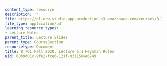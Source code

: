 ```yaml
---
content_type: resource
description: ''
file: https://ol-ocw-studio-app-production.s3.amazonaws.com/courses/8-701-introduction-to-nuclear-and-particle-physics-fall-2020/08b9d01c9fe2fce6121f9311586e6749_MIT8_701f20_lec6.1.pdf
file_type: application/pdf
learning_resource_types:
- Lecture Notes
parent_title: Lecture Slides
parent_type: CourseSection
resourcetype: Document
title: 8.701 Fall 2020, Lecture 6.1 Feynman Rules
uid: 08b9d01c-9fe2-fce6-121f-9311586e6749
---
```

